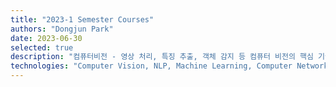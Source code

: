 ```yaml
---
title: "2023-1 Semester Courses"
authors: "Dongjun Park"
date: 2023-06-30
selected: true
description: "컴퓨터비전 - 영상 처리, 특징 추출, 객체 감지 등 컴퓨터 비전의 핵심 기술과 CNN을 활용한 딥러닝 모델을 학습했습니다. | 자연어처리 - 텍스트 전처리, 언어 모델링, 감성 분석 등 NLP의 기초와 Transformer, BERT 등 최신 모델 구조를 학습했습니다. | 기계학습 - 지도학습, 비지도학습, 강화학습의 기초 개념과 주요 알고리즘(회귀, 분류, 클러스터링 등)을 학습했습니다. | 컴퓨터 네트워크 - OSI 7계층, TCP/IP 프로토콜, 라우팅 알고리즘 등 네트워크의 기초와 원리를 학습했습니다."
technologies: "Computer Vision, NLP, Machine Learning, Computer Networks"
---
```

